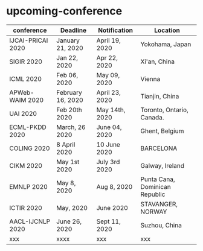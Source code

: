 # upcoming-conference

| conference      | Deadline |   Notification |  Location 
| ----------- | ----------- | -----------  | ----------- |
| IJCAI-PRICAI 2020   | January 21, 2020     |   April 19, 2020 |    Yokohama, Japan  |
| SIGIR 2020   | Jan 22, 2020    |   Apr 22, 2020 |    Xi'an, China  |
| ICML 2020   | 	Feb 06, 2020    |   May 09, 2020  |    Vienna  |
|  APWeb-WAIM 2020      |  February 16, 2020      | April 23, 2020 | Tianjin, China | 
| UAI 2020   | Feb 20th 2020    |   May 14th, 2020 |    Toronto, Ontario, Canada.  |
| ECML-PKDD 2020   | March, 26 2020    |   June 04, 2020 |    Ghent, Belgium  |
| COLING 2020   | 8 April 2020    |   10 June 2020 |    BARCELONA  |
| CIKM 2020   | May 1st 2020    |   July 3rd 2020 |     Galway, Ireland   |
| EMNLP 2020   | May 8, 2020    |   Aug 8, 2020 |    Punta Cana, Dominican Republic  |
| ICTIR 2020   | May, 2020    |  June 2020 |     STAVANGER, NORWAY  |
| AACL-IJCNLP 2020    | June 26, 2020    |   Sept 11, 2020 |    Suzhou, China  |
| xxx   | xxxx    |   xxx |    xxx  |

